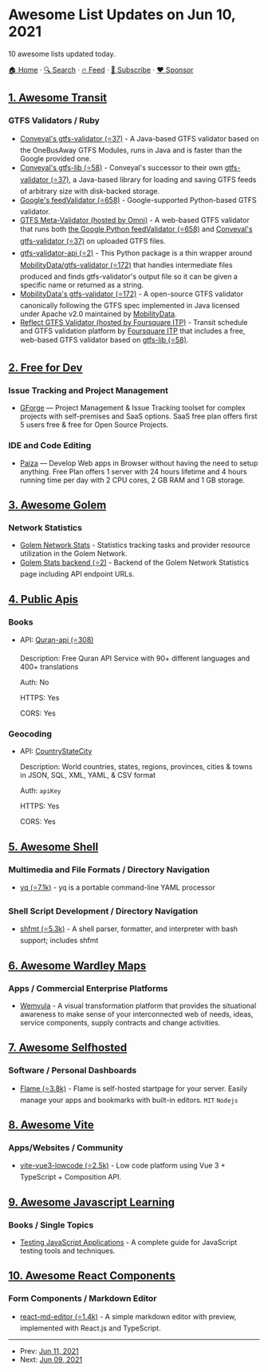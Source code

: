 # Awesome List Updates on Jun 10, 2021

10 awesome lists updated today.

[🏠 Home](/README.md) · [🔍 Search](https://www.trackawesomelist.com/search/) · [🔥 Feed](https://www.trackawesomelist.com/rss.xml) · [📮 Subscribe](https://trackawesomelist.us17.list-manage.com/subscribe?u=d2f0117aa829c83a63ec63c2f&id=36a103854c) · [❤️  Sponsor](https://github.com/sponsors/theowenyoung)



## [1. Awesome Transit](/content/CUTR-at-USF/awesome-transit/README.md)

### GTFS Validators / Ruby

*   [Conveyal's gtfs-validator (⭐37)](https://github.com/conveyal/gtfs-validator) - A Java-based GTFS validator based on the OneBusAway GTFS Modules, runs in Java and is faster than the Google provided one.
*   [Conveyal's gtfs-lib (⭐58)](https://github.com/conveyal/gtfs-lib/) - Conveyal's successor to their own [gtfs-validator (⭐37)](https://github.com/conveyal/gtfs-validator), a Java-based library for loading and saving GTFS feeds of arbitrary size with disk-backed storage.
*   [Google's feedValidator (⭐658)](https://github.com/google/transitfeed/wiki/FeedValidator) - Google-supported Python-based GTFS validator.
*   [GTFS Meta-Validator (hosted by Omni)](http://gtfsvalidator.omnimodal.io) - A web-based GTFS validator that runs both [the Google Python feedValidator (⭐658)](https://github.com/google/transitfeed/wiki/FeedValidator) and [Conveyal's gtfs-validator (⭐37)](https://github.com/conveyal/gtfs-validator) on uploaded GTFS files.
*   [gtfs-validator-api (⭐2)](https://github.com/cal-itp/gtfs-validator-api) - This Python package is a thin wrapper around [MobilityData/gtfs-validator (⭐172)](https://github.com/MobilityData/gtfs-validator) that handles intermediate files produced and finds gtfs-validator's output file so it can be given a specific name or returned as a string.
*   [MobilityData's gtfs-validator (⭐172)](https://github.com/MobilityData/gtfs-validator) - A open-source GTFS validator canonically following the GTFS spec implemented in Java licensed under Apache v2.0 maintained by [MobilityData](https://mobilitydata.org/).
*   [Reflect GTFS Validator (hosted by Foursquare ITP)](https://reflect.foursquareitp.com) - Transit schedule and GTFS validation platform by [Foursquare ITP](https://www.foursquareitp.com) that includes a free, web-based GTFS validator based on [gtfs-lib (⭐58)](https://github.com/conveyal/gtfs-lib/).

## [2. Free for Dev](/content/ripienaar/free-for-dev/README.md)

### Issue Tracking and Project Management

*   [GForge](https://gforge.com) — Project Management & Issue Tracking toolset for complex projects with self-premises and SaaS options. SaaS free plan offers first 5 users free & free for Open Source Projects.

### IDE and Code Editing

*   [Paiza](https://paiza.cloud/en/) — Develop Web apps in Browser without having the need to setup anything. Free Plan offers 1 server with 24 hours lifetime and 4 hours running time per day with 2 CPU cores, 2 GB RAM and 1 GB storage.

## [3. Awesome Golem](/content/golemfactory/awesome-golem/README.md)

### Network Statistics

*   [Golem Network Stats](https://stats.golem.network) - Statistics tracking tasks and provider resource utilization in the Golem Network.
*   [Golem Stats backend (⭐2)](https://github.com/cryptobench/golem-stats-backend) - Backend of the Golem Network Statistics page including API endpoint URLs.

## [4. Public Apis](/content/public-apis/public-apis/README.md)

### Books

- API: [Quran-api (⭐308)](https://github.com/fawazahmed0/quran-api#readme)

  Description: Free Quran API Service with 90+ different languages and 400+ translations

  Auth: No

  HTTPS: Yes

  CORS: Yes



### Geocoding

- API: [CountryStateCity](https://countrystatecity.in/)

  Description: World countries, states, regions, provinces, cities & towns in JSON, SQL, XML, YAML, & CSV format

  Auth: `apiKey`

  HTTPS: Yes

  CORS: Yes



## [5. Awesome Shell](/content/alebcay/awesome-shell/README.md)

### Multimedia and File Formats / Directory Navigation

*   [yq (⭐7.1k)](https://github.com/mikefarah/yq) - yq is a portable command-line YAML processor

### Shell Script Development / Directory Navigation

*   [shfmt (⭐5.3k)](https://github.com/mvdan/sh) - A shell parser, formatter, and interpreter with bash support; includes shfmt

## [6. Awesome Wardley Maps](/content/wardley-maps-community/awesome-wardley-maps/README.md)

### Apps / Commercial Enterprise Platforms

*   [Wemvula](https://wemvu.la/docs/pg.why.us.php) - A visual transformation platform that provides the situational awareness to make sense of your interconnected web of needs, ideas, service components, supply contracts and change activities.

## [7. Awesome Selfhosted](/content/awesome-selfhosted/awesome-selfhosted/README.md)

### Software / Personal Dashboards

*   [Flame (⭐3.8k)](https://github.com/pawelmalak/flame) - Flame is self-hosted startpage for your server. Easily manage your apps and bookmarks with built-in editors. `MIT` `Nodejs`

## [8. Awesome Vite](/content/vitejs/awesome-vite/README.md)

### Apps/Websites / Community

*   [vite-vue3-lowcode (⭐2.5k)](https://github.com/buqiyuan/vite-vue3-lowcode) - Low code platform using Vue 3 + TypeScript + Composition API.

## [9. Awesome Javascript Learning](/content/micromata/awesome-javascript-learning/README.md)

### Books / Single Topics

*   [Testing JavaScript Applications](https://www.manning.com/books/testing-javascript-applications) - A complete guide for JavaScript testing tools and techniques.

## [10. Awesome React Components](/content/brillout/awesome-react-components/README.md)

### Form Components / Markdown Editor

*   [react-md-editor (⭐1.4k)](https://github.com/uiwjs/react-md-editor) - A simple markdown editor with preview, implemented with React.js and TypeScript.

---

- Prev: [Jun 11, 2021](/content/2021/06/11/README.md)
- Next: [Jun 09, 2021](/content/2021/06/09/README.md)